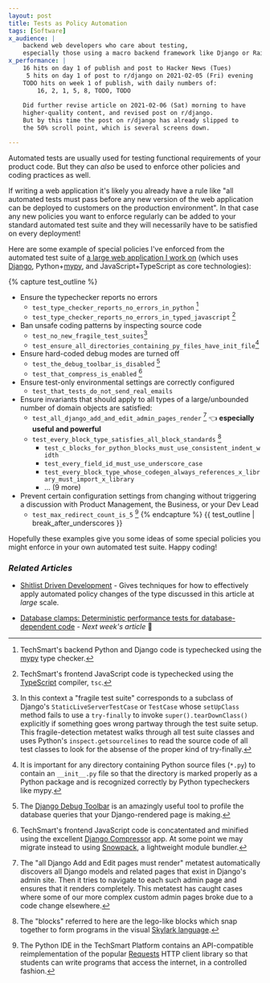 ```yaml
---
layout: post
title: Tests as Policy Automation
tags: [Software]
x_audience: |
    backend web developers who care about testing,
    especially those using a macro backend framework like Django or Rails
x_performance: |
    16 hits on day 1 of publish and post to Hacker News (Tues)
     5 hits on day 1 of post to r/django on 2021-02-05 (Fri) evening
    TODO hits on week 1 of publish, with daily numbers of:
        16, 2, 1, 5, 8, TODO, TODO
    
    Did further revise article on 2021-02-06 (Sat) morning to have
    higher-quality content, and revised post on r/django.
    But by this time the post on r/django has already slipped to
    the 50% scroll point, which is several screens down.

---
```


Automated tests are usually used for testing functional requirements of your product code. But they can *also* be used to enforce other policies and coding practices as well.

If writing a web application it's likely you already have a rule like "all automated tests must pass before any new version of the web application can be deployed to customers on the production environment". In that case any new policies you want to enforce regularly can be added to your standard automated test suite and they will necessarily have to be satisfied on every deployment!

Here are some example of special policies I've enforced from the automated test suite of [a large web application I work on] (which uses [Django], Python+[mypy], and JavaScript+TypeScript as core technologies):

[a large web application I work on]: /projects/techsmart-platform/
[Django]: https://www.djangoproject.com/
[mypy]: http://mypy-lang.org/index.html

{% capture test_outline %}
* Ensure the typechecker reports no errors
    * <code>test_type_checker_reports_no_errors_in_python</code> [^mypy]
    * <code>test_type_checker_reports_no_errors_in_typed_javascript</code> [^typescript-for-javascript]
* Ban unsafe coding patterns by inspecting source code
    * <code>test_no_new_fragile_test_suites</code>[^fragile-test-suites]
    * <code>test_ensure_all_directories_containing_py_files_have_init_file</code>[^no-init-file]
* Ensure hard-coded debug modes are turned off
    * <code>test_the_debug_toolbar_is_disabled</code> [^debug-toolbar]
    * <code>test_that_compress_is_enabled</code> [^django-compress]
* Ensure test-only environmental settings are correctly configured
    * <code>test_that_tests_do_not_send_real_emails</code>
* Ensure invariants that should apply to all types of a large/unbounded number of domain objects are satisfied:
    * <code>test_all_django_add_and_edit_admin_pages_render</code> [^admin-pages-render-metatest] 👈 **especially useful and powerful**
    * <code>test_every_block_type_satisfies_all_block_standards</code> [^blocks]
        * <code>test_c_blocks_for_python_blocks_must_use_consistent_indent_width</code>
        * <code>test_every_field_id_must_use_underscore_case</code>
        * <code>test_every_block_type_whose_codegen_always_references_x_library_must_import_x_library</code>
        * ... (9 more)
* Prevent certain configuration settings from changing without triggering a discussion with Product Management, the Business, or your Dev Lead
    * <code>test_max_redirect_count_is_5</code> [^requests-redirect-count]
{% endcapture %}
{{ test_outline | break_after_underscores }}

Hopefully these examples give you some ideas of some special policies you might enforce in your own automated test suite. Happy coding!

[^mypy]: TechSmart's backend Python and Django code is typechecked using the [mypy](http://mypy-lang.org/) type checker.

[^typescript-for-javascript]: TechSmart's frontend JavaScript code is typechecked using the [TypeScript](https://www.typescriptlang.org/) compiler, `tsc`.

[^fragile-test-suites]: In this context a "fragile test suite" corresponds to a subclass of Django's `StaticLiveServerTestCase` or `TestCase` whose `setUpClass` method fails to use a `try-finally` to invoke `super().tearDownClass()` explicitly if something goes wrong partway through the test suite setup. This fragile-detection metatest walks through all test suite classes and uses Python's `inspect.getsourcelines` to read the source code of all test classes to look for the absense of the proper kind of try-finally.

[^no-init-file]: It is important for any directory containing Python source files (`*.py`) to contain an `__init__.py` file so that the directory is marked properly as a Python package and is recognized correctly by Python typecheckers like mypy.

[^debug-toolbar]: The [Django Debug Toolbar](https://github.com/jazzband/django-debug-toolbar#readme) is an amazingly useful tool to profile the database queries that your Django-rendered page is making.

[^django-compress]: TechSmart's frontend JavaScript code is concatentated and minified using the excellent [Django Compressor](https://pypi.org/project/django-compressor/) app. At some point we may migrate instead to using [Snowpack](https://www.snowpack.dev/), a lightweight module bundler.

[^admin-pages-render-metatest]: The "all Django Add and Edit pages must render" metatest automatically discovers all Django models and related pages that exist in Django's admin site. Then it tries to navigate to each such admin page and ensures that it renders completely. This metatest has caught cases where some of our more complex custom admin pages broke due to a code change elsewhere.

[^blocks]: The "blocks" referred to here are the lego-like blocks which snap together to form programs in the visual [Skylark language](/projects/skylark/).

[^requests-redirect-count]: The Python IDE <!-- TODO: Make non-redirecting DPython project page --> in the TechSmart Platform contains an API-compatible reimplementation of the popular [Requests](https://pypi.org/project/requests/) HTTP client library so that students can write programs that access the internet, in a controlled fashion.

### *Related Articles*

* <a href="https://sirupsen.com/shitlists/" class="external">Shitlist Driven Development</a> - Gives techniques for how to effectively apply automated policy changes of the type discussed in this article at *large* scale.
<!-- * [Performance Testing](/articles/2018/06/02/performance-testing/) -->
* [Database clamps: Deterministic performance tests for database-dependent code](/articles/2021/02/09/database-clamps-deterministic-performance-tests-for-database-dependent-code/) - *Next week's article* 🙂